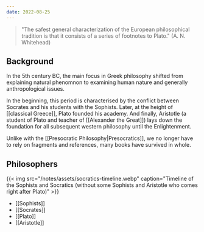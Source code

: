 ```yaml
---
date: 2022-08-25
---
```

>  "The safest general characterization of the European philosophical tradition is that it consists of a series of footnotes to Plato." (A. N. Whitehead)

## Background
In the 5th century BC, the main focus in Greek philosophy shifted from explaining natural phenomnon to examining human nature and generally anthropological issues.

In the beginning, this period is characterised by the conflict between Socrates and his students with the Sophists. Later, at the height of [[classical Greece]], Plato founded his academy. And finally, Aristotle (a student of Plato and teacher of [[Alexander the Great]]) lays down the foundation for all subsequent western philosophy until the Enlightenment.

Unlike with the [[Presocratic Philosophy|Presocratics]], we no longer have to rely on fragments and references, many books have survived in whole.

## Philosophers
{{< img src="/notes/assets/socratics-timeline.webp" caption="Timeline of the Sophists and Socratics (without some Sophists and Aristotle who comes right after Plato)" >}}

- [[Sophists]]
- [[Socrates]]
- [[Plato]]
- [[Aristotle]]